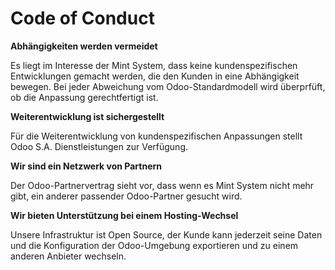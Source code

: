 # Code of Conduct


**Abhängigkeiten werden vermeidet**

Es liegt im Interesse der Mint System, dass keine kundenspezifischen Entwicklungen gemacht werden, die den Kunden in eine Abhängigkeit bewegen. Bei jeder Abweichung vom Odoo-Standardmodell wird überprfüft, ob die Anpassung gerechtfertigt ist.

**Weiterentwicklung ist sichergestellt**

Für die Weiterentwicklung von kundenspezifischen Anpassungen stellt Odoo S.A. Dienstleistungen zur Verfügung.

**Wir sind ein Netzwerk von Partnern**

Der Odoo-Partnervertrag sieht vor, dass wenn es Mint System nicht mehr gibt, ein anderer passender Odoo-Partner gesucht wird.

**Wir bieten Unterstützung bei einem Hosting-Wechsel**

Unsere Infrastruktur ist Open Source, der Kunde kann jederzeit seine Daten und die Konfiguration der Odoo-Umgebung exportieren und zu einem anderen Anbieter wechseln.